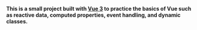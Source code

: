 **This is a small project built with [Vue 3](https://vuejs.org/) to practice the basics of Vue such as reactive data, computed properties, event handling, and dynamic classes.**